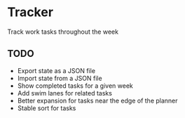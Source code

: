 # Tracker

Track work tasks throughout the week

## TODO

- Export state as a JSON file
- Import state from a JSON file
- Show completed tasks for a given week
- Add swim lanes for related tasks
- Better expansion for tasks near the edge of the planner
- Stable sort for tasks